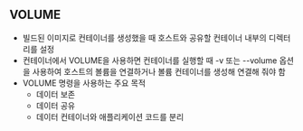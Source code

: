 
## VOLUME
- 빌드된 이미지로 컨테이너를 생성했을 때 호스트와 공유할 컨테이너 내부의 디렉터리를 설정
- 컨테이너에서 VOLUME을 사용하면 컨테이너를 실행할 때 -v 또는 --volume 옵션을 사용하여 호스트의 볼륨을 연결하거나 볼륨 컨테이너를 생성해 연결해 줘야 함
- VOLUME 명령을 사용하는 주요 목적
    - 데이터 보존
    - 데이터 공유 
    - 데이터 컨테이너와 애플리케이션 코드를 분리

   


